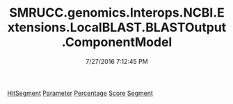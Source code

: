 ﻿---
title: SMRUCC.genomics.Interops.NCBI.Extensions.LocalBLAST.BLASTOutput.ComponentModel
date: 7/27/2016 7:12:45 PM
---

[HitSegment](T-SMRUCC.genomics.Interops.NCBI.Extensions.LocalBLAST.BLASTOutput.ComponentModel.HitSegment.html)
[Parameter](T-SMRUCC.genomics.Interops.NCBI.Extensions.LocalBLAST.BLASTOutput.ComponentModel.Parameter.html)
[Percentage](T-SMRUCC.genomics.Interops.NCBI.Extensions.LocalBLAST.BLASTOutput.ComponentModel.Percentage.html)
[Score](T-SMRUCC.genomics.Interops.NCBI.Extensions.LocalBLAST.BLASTOutput.ComponentModel.Score.html)
[Segment](T-SMRUCC.genomics.Interops.NCBI.Extensions.LocalBLAST.BLASTOutput.ComponentModel.Segment.html)
